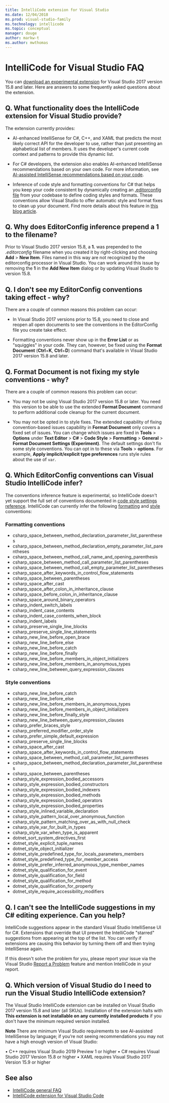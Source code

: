 ```yaml
---
title: IntelliCode extension for Visual Studio
ms.date: 12/04/2018
ms.prod: visual-studio-family
ms.technology: intellicode
ms.topic: conceptual
manager: douge
author: markw-t
ms.author: mwthomas
---
```

# IntelliCode for Visual Studio FAQ

You can [download an experimental extension](https://go.microsoft.com/fwlink/?linkid=872707) for Visual Studio 2017 version 15.8 and later. Here are answers to some frequently asked questions about the extension.

## Q. What functionality does the IntelliCode extension for Visual Studio provide?

The extension currently provides:

- AI-enhanced IntelliSense for C#, C++, and XAML that predicts the most likely correct API for the developer to use, rather than just presenting an alphabetical list of members. It uses the developer's current code context and patterns to provide this dynamic list.

- For C# developers, the extension also enables AI-enhanced IntelliSense recommendations based on your own code. For more information, see [AI-assisted IntelliSense recommendations based on your code]().

- Inference of code style and formatting conventions for C# that helps you keep your code consistent by dynamically creating an [.editorconfig file](/visualstudio/ide/create-portable-custom-editor-options) from your codebase to define coding styles and formats. These conventions allow Visual Studio to offer automatic style and format fixes to clean up your document. Find more details about this feature in [this blog article](https://aka.ms/vsicec).

## Q. Why does EditorConfig inference prepend a 1 to the filename?

Prior to Visual Studio 2017 version 15.8, a **1.** was prepended to the *.editorconfig* filename when you created it by right-clicking and choosing **Add** > **New Item**. Files named in this way are not recognized by the editorconfig processor in Visual Studio. You can work around this issue by removing the **1** in the **Add New Item** dialog or by updating Visual Studio to version 15.8.

## Q. I don't see my EditorConfig conventions taking effect - why?

There are a couple of common reasons this problem can occur:

- In Visual Studio 2017 versions prior to 15.8, you need to close and reopen all open documents to see the conventions in the EditorConfig file you create take effect.

- Formatting conventions never show up in the **Error List** or as "squiggles" in your code. They can, however, be fixed using the **Format Document** (**Ctrl**+**K**, **Ctrl**+**D**) command that's available in Visual Studio 2017 version 15.8 and later.

## Q. Format Document is not fixing my style conventions - why?

There are a couple of common reasons this problem can occur:

- You may not be using Visual Studio 2017 version 15.8 or later. You need this version to be able to use the extended **Format Document** command to perform additional code cleanup for the current document.

- You may not be opted in to style fixes. The extended capability of fixing convention-based issues capability in **Format Document** only covers a fixed set of issues. You can change which issues are fixed in **Tools** > **Options** under **Text Editor** > **C#** > **Code Style** > **Formatting** > **General** > **Format Document Settings (Experiment)**. The default settings don't fix some style conventions. You can opt in to these via **Tools** > **options**. For example, **Apply implicit/explicit type preferences** runs style rules about the use of `var`.

## Q. Which EditorConfig conventions can Visual Studio IntelliCode infer?

The conventions inference feature is experimental, so IntelliCode doesn't yet support the full set of conventions documented in [code style settings reference](/visualstudio/ide/editorconfig-code-style-settings-reference). IntelliCode can currently infer the following [formatting](#formatting-conventions) and [style](#style-conventions) conventions:

### Formatting conventions

- csharp_space_between_method_declaration_parameter_list_parentheses
- csharp_space_between_method_declaration_empty_parameter_list_parentheses
- csharp_space_between_method_call_name_and_opening_parenthesis
- csharp_space_between_method_call_parameter_list_parentheses
- csharp_space_between_method_call_empty_parameter_list_parentheses
- csharp_space_after_keywords_in_control_flow_statements
- csharp_space_between_parentheses
- csharp_space_after_cast
- csharp_space_after_colon_in_inheritance_clause
- csharp_space_before_colon_in_inheritance_clause
- csharp_space_around_binary_operators
- csharp_indent_switch_labels
- csharp_indent_case_contents
- csharp_indent_case_contents_when_block
- csharp_indent_labels
- csharp_preserve_single_line_blocks
- csharp_preserve_single_line_statements
- csharp_new_line_before_open_brace
- csharp_new_line_before_else
- csharp_new_line_before_catch
- csharp_new_line_before_finally
- csharp_new_line_before_members_in_object_initializers
- csharp_new_line_before_members_in_anonymous_types
- csharp_new_line_between_query_expression_clauses

### Style conventions

- csharp_new_line_before_catch
- csharp_new_line_before_else
- csharp_new_line_before_members_in_anonymous_types
- csharp_new_line_before_members_in_object_initializers
- csharp_new_line_before_finally_style
- csharp_new_line_between_query_expression_clauses
- csharp_prefer_braces_style
- csharp_preferred_modifier_order_style
- csharp_prefer_simple_default_expression
- csharp_preserve_single_line_blocks
- csharp_space_after_cast
- csharp_space_after_keywords_in_control_flow_statements
- csharp_space_between_method_call_parameter_list_parentheses
- csharp_space_between_method_declaration_parameter_list_parentheses
- csharp_space_between_parentheses
- csharp_style_expression_bodied_accessors
- csharp_style_expression_bodied_constructors
- csharp_style_expression_bodied_indexers
- csharp_style_expression_bodied_methods
- csharp_style_expression_bodied_operators
- csharp_style_expression_bodied_properties
- csharp_style_inlined_variable_declaration
- csharp_style_pattern_local_over_anonymous_function
- csharp_style_pattern_matching_over_as_with_null_check
- csharp_style_var_for_built_in_types
- csharp_style_var_when_type_is_apparent
- dotnet_sort_system_directives_first
- dotnet_style_explicit_tuple_names
- dotnet_style_object_initializer
- dotnet_style_predefined_type_for_locals_parameters_members
- dotnet_style_predefined_type_for_member_access
- dotnet_style_prefer_inferred_anonymous_type_member_names
- dotnet_style_qualification_for_event
- dotnet_style_qualification_for_field
- dotnet_style_qualification_for_method
- dotnet_style_qualification_for_property
- dotnet_style_require_accessibility_modifiers

## Q. I can't see the IntelliCode suggestions in my C# editing experience. Can you help?

IntelliCode suggestions appear in the standard Visual Studio IntelliSense UI for C#. Extensions that override that UI prevent the IntelliCode "starred" suggestions from appearing at the top of the list. You can verify if extensions are causing this behavior by turning them off and then trying IntelliSense again.

If this doesn't solve the problem for you, please report your issue via the Visual Studio [Report a Problem](/visualstudio/ide/how-to-report-a-problem-with-visual-studio-2017) feature and mention IntelliCode in your report.

## Q. Which version of Visual Studio do I need to run the Visual Studio IntelliCode extension?

The Visual Studio IntelliCode extension can be installed on Visual Studio 2017 version 15.8 and later (all SKUs). Installation of the extension halts with **This extension is not installable on any currently installed products** if you don't have the minimum required version installed.

**Note** There are minimum Visual Studio requirements to see AI-assisted IntelliSense by language; if you’re not seeing recommendations you may not have a high enough version of Visual Studio:

•	C++ requires Visual Studio 2019 Preview 1 or higher
•	C# requires Visual Studio 2017 Version 15.8 or higher
•	XAML requires Visual Studio 2017 Version 15.9 or higher

## See also

- [IntelliCode general FAQ](faq.md)
- [IntelliCode extension for Visual Studio Code](intellicode-visual-studio-code.md)
